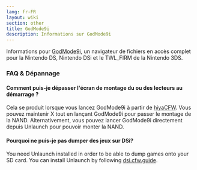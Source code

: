 ```yaml
---
lang: fr-FR
layout: wiki
section: other
title: GodMode9i
description: Informations sur GodMode9i
---
```


Informations pour [GodMode9i](https://github.com/DS-Homebrew/GodMode9i), un navigateur de fichiers en accès complet pour la Nintendo DS, Nintendo DSi et le TWL_FIRM de la Nintendo 3DS.

### FAQ & Dépannage

#### Comment puis-je dépasser l'écran de montage du ou des lecteurs au démarrage ?
Cela se produit lorsque vous lancez GodMode9i à partir de [hiyaCFW](https://wiki.ds-homebrew.com/other/hiyacfw). Vous pouvez maintenir X tout en lançant GodMode9i pour passer le montage de la NAND. Alternativement, vous pouvez lancer GodMode9i directement depuis Unlaunch pour pouvoir monter la NAND.

#### Pourquoi ne puis-je pas dumper des jeux sur DSi?
You need Unlaunch installed in order to be able to dump games onto your SD card. You can install Unlaunch by following [dsi.cfw.guide](https://dsi.cfw.guide/).
